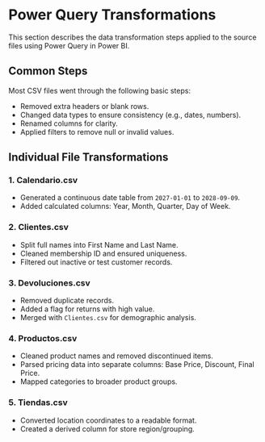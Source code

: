 # Power Query Transformations

This section describes the data transformation steps applied to the source files using Power Query in Power BI.

## Common Steps

Most CSV files went through the following basic steps:
- Removed extra headers or blank rows.
- Changed data types to ensure consistency (e.g., dates, numbers).
- Renamed columns for clarity.
- Applied filters to remove null or invalid values.

## Individual File Transformations

### 1. Calendario.csv
- Generated a continuous date table from `2027-01-01` to `2028-09-09`.
- Added calculated columns: Year, Month, Quarter, Day of Week.

### 2. Clientes.csv
- Split full names into First Name and Last Name.
- Cleaned membership ID and ensured uniqueness.
- Filtered out inactive or test customer records.

### 3. Devoluciones.csv
- Removed duplicate records.
- Added a flag for returns with high value.
- Merged with `Clientes.csv` for demographic analysis.

### 4. Productos.csv
- Cleaned product names and removed discontinued items.
- Parsed pricing data into separate columns: Base Price, Discount, Final Price.
- Mapped categories to broader product groups.

### 5. Tiendas.csv
- Converted location coordinates to a readable format.
- Created a derived column for store region/grouping.